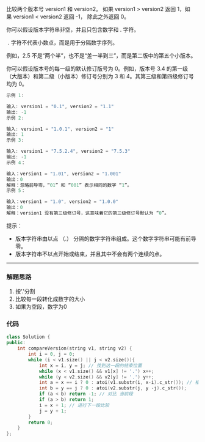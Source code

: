 比较两个版本号 version1 和 version2。
如果 version1 > version2 返回 1，如果 version1 < version2 返回 -1， 除此之外返回 0。

你可以假设版本字符串非空，并且只包含数字和 . 字符。

 . 字符不代表小数点，而是用于分隔数字序列。

例如，2.5 不是“两个半”，也不是“差一半到三”，而是第二版中的第五个小版本。

你可以假设版本号的每一级的默认修订版号为 0。例如，版本号 3.4 的第一级（大版本）和第二级（小版本）修订号分别为 3 和 4。其第三级和第四级修订号均为 0。
 
```cpp
示例 1:

输入: version1 = "0.1", version2 = "1.1"
输出: -1
示例 2:

输入: version1 = "1.0.1", version2 = "1"
输出: 1
示例 3:

输入: version1 = "7.5.2.4", version2 = "7.5.3"
输出: -1
示例 4：

输入：version1 = "1.01", version2 = "1.001"
输出：0
解释：忽略前导零，“01” 和 “001” 表示相同的数字 “1”。
示例 5：

输入：version1 = "1.0", version2 = "1.0.0"
输出：0
解释：version1 没有第三级修订号，这意味着它的第三级修订号默认为 “0”。
```

提示：

- 版本字符串由以点 （.） 分隔的数字字符串组成。这个数字字符串可能有前导零。
- 版本字符串不以点开始或结束，并且其中不会有两个连续的点。

---

### 解题思路

1. 按’.'分割
2. 比较每一段转化成数字的大小
3. 如果为空段，数字为0

### 代码

```cpp
class Solution {
public:
    int compareVersion(string v1, string v2) {
        int i = 0, j = 0;
        while (i < v1.size() || j < v2.size()){
            int x = i, y = j; // 找到这一段的结束位置
            while (x < v1.size() && v1[x] != '.') x++;
            while (y < v2.size() && v2[y] != '.') y++;
            int a = x == i ? 0 : atoi(v1.substr(i, x-i).c_str()); // 相等即为空串
            int b = y == j ? 0 : atoi(v2.substr(j, y -j).c_str());
            if (a < b) return -1; // 对比 当前段
            if (a > b) return 1;
            i = x + 1; // 进行下一段比较
            j = y + 1;
        }
        return 0;
    }
};
```
